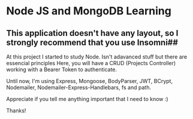 # Node JS and MongoDB Learning 

## This application doesn't have any layout, so I strongly recommend that you use Insomni##

At this project I started to study Node.
Isn't adavanced stuff but there are essencial principles 
Here, you will have a CRUD (Projects Controller) working with a Bearer Token to authenticate.

Until now, I'm using Express, Mongoose, BodyParser, JWT, BCrypt, Nodemailer, Nodemailer-Express-Handlebars, fs and path.

Appreciate if you tell me anything important that I need to know :)

Thanks!
